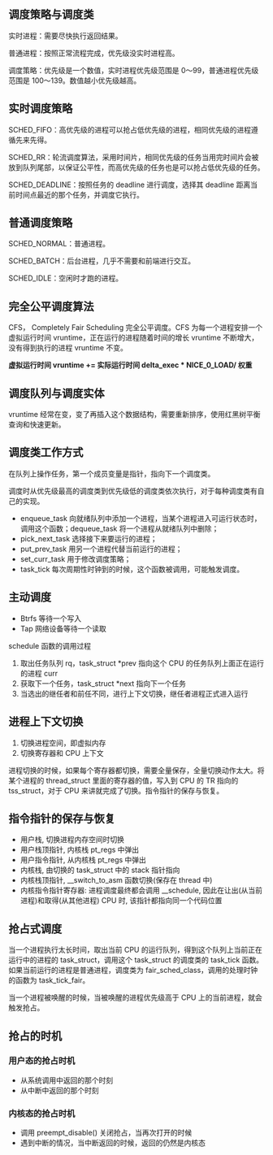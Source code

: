 ## 调度策略与调度类
实时进程：需要尽快执行返回结果。

普通进程：按照正常流程完成，优先级没实时进程高。

调度策略：优先级是一个数值，实时进程优先级范围是 0～99，普通进程优先级范围是 100～139。数值越小优先级越高。

## 实时调度策略
SCHED_FIFO：高优先级的进程可以抢占低优先级的进程，相同优先级的进程遵循先来先得。

SCHED_RR：轮流调度算法，采用时间片，相同优先级的任务当用完时间片会被放到队列尾部，以保证公平性，而高优先级的任务也是可以抢占低优先级的任务。

SCHED_DEADLINE：按照任务的 deadline 进行调度，选择其 deadline 距离当前时间点最近的那个任务，并调度它执行。

## 普通调度策略
SCHED_NORMAL：普通进程。

SCHED_BATCH：后台进程，几乎不需要和前端进行交互。

SCHED_IDLE：空闲时才跑的进程。

## 完全公平调度算法
CFS， Completely Fair Scheduling 完全公平调度。CFS 为每一个进程安排一个虚拟运行时间 vruntime，正在运行的进程随着时间的增长 vruntime 不断增大，没有得到执行的进程 vruntime 不变。



**虚拟运行时间 vruntime += 实际运行时间 delta_exec * NICE_0_LOAD/ 权重**

## 调度队列与调度实体
vruntime 经常在变，变了再插入这个数据结构，需要重新排序，使用红黑树平衡查询和快速更新。

## 调度类工作方式
在队列上操作任务，第一个成员变量是指针，指向下一个调度类。

调度时从优先级最高的调度类到优先级低的调度类依次执行，对于每种调度类有自己的实现。

+ enqueue_task 向就绪队列中添加一个进程，当某个进程进入可运行状态时，调用这个函数；dequeue_task 将一个进程从就绪队列中删除；
+ pick_next_task 选择接下来要运行的进程；
+ put_prev_task 用另一个进程代替当前运行的进程；
+ set_curr_task 用于修改调度策略；
+ task_tick 每次周期性时钟到的时候，这个函数被调用，可能触发调度。

## 主动调度
+ Btrfs 等待一个写入
+ Tap 网络设备等待一个读取



schedule 函数的调用过程

1. 取出任务队列 rq，task_struct *prev 指向这个 CPU 的任务队列上面正在运行的进程 curr
2. 获取下一个任务，task_struct *next 指向下一个任务
3. 当选出的继任者和前任不同，进行上下文切换，继任者进程正式进入运行

## 进程上下文切换
1. 切换进程空间，即虚拟内存
2. 切换寄存器和 CPU 上下文

进程切换的时候，如果每个寄存器都切换，需要全量保存，全量切换动作太大。将某个进程的 thread_struct 里面的寄存器的值，写入到 CPU 的 TR 指向的 tss_struct，对于 CPU 来讲就完成了切换。指令指针的保存与恢复。

## 指令指针的保存与恢复
+ 用户栈, 切换进程内存空间时切换
+ 用户栈顶指针, 内核栈 pt_regs 中弹出
+ 用户指令指针, 从内核栈 pt_regs 中弹出
+ 内核栈, 由切换的 task_struct 中的 stack 指针指向
+ 内核栈顶指针, __switch_to_asm 函数切换(保存在 thread 中)
+ 内核指令指针寄存器: 进程调度最终都会调用 __schedule, 因此在让出(从当前进程)和取得(从其他进程) CPU 时, 该指针都指向同一个代码位置

## 抢占式调度
当一个进程执行太长时间，取出当前 CPU 的运行队列，得到这个队列上当前正在运行中的进程的 task_struct，调用这个 task_struct 的调度类的 task_tick 函数。如果当前运行的进程是普通进程，调度类为 fair_sched_class，调用的处理时钟的函数为 task_tick_fair。



当一个进程被唤醒的时候，当被唤醒的进程优先级高于 CPU 上的当前进程，就会触发抢占。

## 抢占的时机
### 用户态的抢占时机
+ 从系统调用中返回的那个时刻
+ 从中断中返回的那个时刻

### 内核态的抢占时机
+ 调用 preempt_disable() 关闭抢占，当再次打开的时候
+ 遇到中断的情况，当中断返回的时候，返回的仍然是内核态



